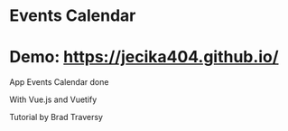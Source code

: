 # Events Calendar 

# Demo: https://jecika404.github.io/

App Events Calendar done

With Vue.js and Vuetify

Tutorial by Brad Traversy

